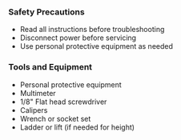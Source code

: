 ### Safety Precautions
* Read all instructions before troubleshooting
* Disconnect power before servicing
* Use personal protective equipment as needed

### Tools and Equipment
* Personal protective equipment
* Multimeter
* 1/8" Flat head screwdriver
* Calipers
* Wrench or socket set
* Ladder or lift (if needed for height)
